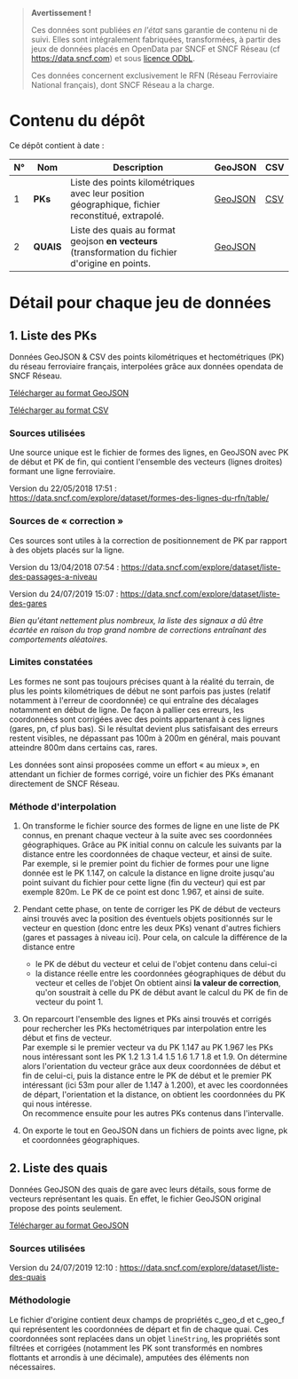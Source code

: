 > **Avertissement !**
>
> Ces données sont publiées _en l'état_ sans garantie de contenu ni de suivi. Elles sont intégralement fabriquées, transformées, à partir des jeux de données placés en OpenData par SNCF et SNCF Réseau (cf https://data.sncf.com) et sous [licence ODbL](https://opendatacommons.org/licenses/odbl/1.0/index.html).
>
> Ces données concernent exclusivement le RFN (Réseau Ferroviaire National français), dont SNCF Réseau a la charge.

# Contenu du dépôt

Ce dépôt contient à date :

N° | Nom | Description | GeoJSON | CSV
-- | --- | ----------- | ------- | ---
1 | **PKs** | Liste des points kilométriques avec leur position géographique, fichier reconstitué, extrapolé. | [GeoJSON](liste-des-pks.geojson.zip) | [CSV](liste-des-pks.csv.zip)
2 | **QUAIS** | Liste des quais au format geojson **en vecteurs** (transformation du fichier d'origine en points. | [GeoJSON](liste-des-quais.geojson.zip) |

# Détail pour chaque jeu de données

## 1. Liste des PKs

Données GeoJSON &amp; CSV des points kilométriques et hectométriques (PK) du réseau ferroviaire français, interpolées grâce aux données opendata de SNCF Réseau.

[Télécharger au format GeoJSON](liste-des-pks.csv.zip)

[Télécharger au format CSV](liste-des-pks.geojson.zip)

### Sources utilisées

Une source unique est le fichier de formes des lignes, en GeoJSON avec PK de début et PK de fin, qui contient l'ensemble des vecteurs (lignes droites) formant une ligne ferroviaire.

Version du 22/05/2018 17:51 : https://data.sncf.com/explore/dataset/formes-des-lignes-du-rfn/table/


### Sources de « correction »

Ces sources sont utiles à la correction de positionnement de PK par rapport à des objets placés sur la ligne.

Version du 13/04/2018 07:54 : https://data.sncf.com/explore/dataset/liste-des-passages-a-niveau

Version du 24/07/2019 15:07 : https://data.sncf.com/explore/dataset/liste-des-gares

_Bien qu'étant nettement plus nombreux, la liste des signaux a dû être écartée en raison du trop grand nombre de corrections entraînant des comportements aléatoires._

### Limites constatées

Les formes ne sont pas toujours précises quant à la réalité du terrain, de plus les points kilométriques de début ne sont parfois pas justes (relatif notamment à l'erreur de coordonnée) ce qui entraîne des décalages notamment en début de ligne.
De façon à pallier ces erreurs, les coordonnées sont corrigées avec des points appartenant à ces lignes (gares, pn, cf plus bas). Si le résultat devient plus satisfaisant des erreurs restent visibles, ne dépassant pas 100m à 200m en général, mais pouvant atteindre 800m dans certains cas, rares.

Les données sont ainsi proposées comme un effort « au mieux », en attendant un fichier de formes corrigé, voire un fichier des PKs émanant directement de SNCF Réseau.

### Méthode d'interpolation

1. On transforme le fichier source des formes de ligne en une liste de PK connus, en prenant chaque vecteur à la suite avec ses coordonnées géographiques. Grâce au PK initial connu on calcule les suivants par la distance entre les coordonnées de chaque vecteur, et ainsi de suite.  
Par exemple, si le premier point du fichier de formes pour une ligne donnée est le PK 1.147, on calcule la distance en ligne droite jusqu'au point suivant du fichier pour cette ligne (fin du vecteur) qui est par exemple 820m. Le PK de ce point est donc 1.967, et ainsi de suite.

2. Pendant cette phase, on tente de corriger les PK de début de vecteurs ainsi trouvés avec la position des éventuels objets positionnés sur le vecteur en question (donc entre les deux PKs) venant d'autres fichiers (gares et passages à niveau ici).
Pour cela, on calcule la différence de la distance entre
   - le PK de début du vecteur et celui de l'objet contenu dans celui-ci
   - la distance réelle entre les coordonnées géographiques de début du vecteur et celles de l'objet
On obtient ainsi **la valeur de correction**, qu'on soustrait à celle du PK de début avant le calcul du PK de fin de vecteur du point 1.

3. On reparcourt l'ensemble des lignes et PKs ainsi trouvés et corrigés pour rechercher les PKs hectométriques par interpolation entre les début et fins de vecteur.  
Par exemple si le premier vecteur va du PK 1.147 au PK 1.967 les PKs nous intéressant sont les PK 1.2 1.3 1.4 1.5 1.6 1.7 1.8 et 1.9. On détermine alors l'orientation du vecteur grâce aux deux coordonnées de début et fin de celui-ci, puis la distance entre le PK de début et le premier PK intéressant (ici 53m pour aller de 1.147 à 1.200), et avec les coordonnées de départ, l'orientation et la distance, on obtient les coordonnées du PK qui nous intéresse.  
On recommence ensuite pour les autres PKs contenus dans l'intervalle.

4. On exporte le tout en GeoJSON dans un fichiers de points avec ligne, pk et coordonnées géographiques.

## 2. Liste des quais

Données GeoJSON des quais de gare avec leurs détails, sous forme de vecteurs représentant les quais. En effet, le fichier GeoJSON original propose des points seulement.

[Télécharger au format GeoJSON](liste-des-quais.csv.zip)

### Sources utilisées

Version du 24/07/2019 12:10 : https://data.sncf.com/explore/dataset/liste-des-quais

### Méthodologie

Le fichier d'origine contient deux champs de propriétés c_geo_d et c_geo_f qui représentent les coordonnées de départ et fin de chaque quai. Ces coordonnées sont replacées dans un objet `lineString`, les propriétés sont filtrées et corrigées (notamment les PK sont transformés en nombres flottants et arrondis à une décimale), amputées des éléments non nécessaires.
